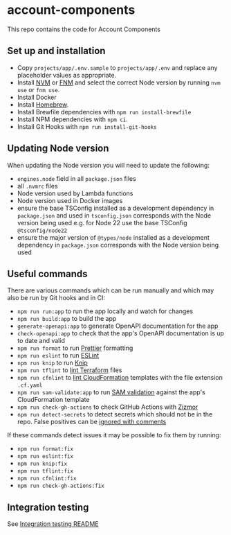 # account-components

This repo contains the code for Account Components

## Set up and installation

- Copy `projects/app/.env.sample` to `projects/app/.env` and replace any placeholder values as appropriate.
- Install [NVM](https://github.com/nvm-sh/nvm) or [FNM](https://github.com/Schniz/fnm) and select the correct Node version by running `nvm use` or `fnm use`.
- Install Docker
- Install [Homebrew](https://brew.sh/).
- Install Brewfile dependencies with `npm run install-brewfile`
- Install NPM dependencies with `npm ci`.
- Install Git Hooks with `npm run install-git-hooks`

## Updating Node version

When updating the Node version you will need to update the following:

- `engines.node` field in all `package.json` files
- all `.nvmrc` files
- Node version used by Lambda functions
- Node version used in Docker images
- ensure the base TSConfig installed as a development dependency in `package.json` and used in `tsconfig.json` corresponds with the Node version being used e.g. for Node 22 use the base TSConfig `@tsconfig/node22`
- ensure the major version of `@types/node` installed as a development dependency in `package.json` corresponds with the Node version being used

## Useful commands

There are various commands which can be run manually and which may also be run by Git hooks and in CI:

- `npm run run:app` to run the app locally and watch for changes
- `npm run build:app` to build the app
- `generate-openapi:app` to generate OpenAPI documentation for the app
- `check-openapi:app` to check that the app's OpenAPI documentation is up to date and valid
- `npm run format` to run [Prettier](https://prettier.io/) formatting
- `npm run eslint` to run [ESLint](https://eslint.org/)
- `npm run knip` to run [Knip](https://knip.dev/)
- `npm run tflint` to [lint Terraform](https://github.com/terraform-linters/tflint) files
- `npm run cfnlint` to [lint CloudFormation](https://github.com/aws-cloudformation/cfn-lint) templates with the file extension `.cf.yaml`
- `npm run sam-validate:app` to run [SAM validation](https://docs.aws.amazon.com/serverless-application-model/latest/developerguide/sam-cli-command-reference-sam-validate.html) against the app's CloudFormation template
- `npm run check-gh-actions` to check GitHub Actions with [Zizmor](https://docs.zizmor.sh/)
- `npm run detect-secrets` to detect secrets which should not be in the repo. False positives can be [ignored with comments](https://github.com/Yelp/detect-secrets?tab=readme-ov-file#inline-allowlisting)

If these commands detect issues it may be possible to fix them by running:

- `npm run format:fix`
- `npm run eslint:fix`
- `npm run knip:fix`
- `npm run tflint:fix`
- `npm run cfnlint:fix`
- `npm run check-gh-actions:fix`

## Integration testing

See [Integration testing README](/projects/integration-tests/README.md)
